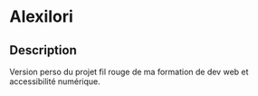 # Alexilori

## Description
Version perso du projet fil rouge de ma formation de dev web et accessibilité numérique.
